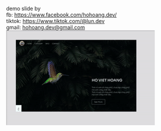 demo slide by<br />
fb: https://www.facebook.com/hohoang.dev/ <br />
tiktok: https://www.tiktok.com/@lun.dev <br />
gmail: hohoang.dev@gmail.com <br />
<img src="bird.gif" />
